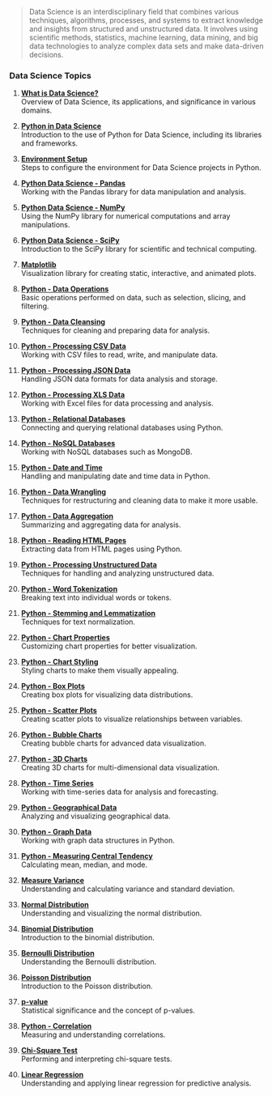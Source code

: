 > Data Science is an interdisciplinary field that combines various techniques, algorithms, processes, and systems to extract knowledge and insights from structured and unstructured data. It involves using scientific methods, statistics, machine learning, data mining, and big data technologies to analyze complex data sets and make data-driven decisions.


### **Data Science Topics**

1. **[What is Data Science?](https://github.com/aw-junaid/Computer-Science/blob/main/Artificial%20Intelligence/Data%20Science/course/What%20is%20Data%20Science%3F.md)**  
   Overview of Data Science, its applications, and significance in various domains.

2. **[Python in Data Science](https://github.com/aw-junaid/Computer-Science/blob/main/Artificial%20Intelligence/Data%20Science/course/Data%20Science%20Python.md)**  
   Introduction to the use of Python for Data Science, including its libraries and frameworks.

3. **[Environment Setup](https://github.com/aw-junaid/Computer-Science/blob/main/Artificial%20Intelligence/Data%20Science/course/Environment%20Setup.md)**  
   Steps to configure the environment for Data Science projects in Python.

4. **[Python Data Science - Pandas](https://github.com/aw-junaid/Computer-Science/blob/main/Artificial%20Intelligence/Data%20Science/course/Python%20Data%20Science%20-%20Pandas.md)**  
   Working with the Pandas library for data manipulation and analysis.

5. **[Python Data Science - NumPy](https://github.com/aw-junaid/Computer-Science/blob/main/Artificial%20Intelligence/Data%20Science/course/Python%20Data%20Science%20-%20NumPy.md)**  
   Using the NumPy library for numerical computations and array manipulations.

6. **[Python Data Science - SciPy](https://github.com/aw-junaid/Computer-Science/blob/main/Artificial%20Intelligence/Data%20Science/course/SciPy.md)**  
   Introduction to the SciPy library for scientific and technical computing.

7. **[Matplotlib](https://github.com/aw-junaid/Computer-Science/blob/main/Artificial%20Intelligence/Data%20Science/course/Matplotlib.md)**  
   Visualization library for creating static, interactive, and animated plots.

8. **[Python - Data Operations](https://github.com/aw-junaid/Computer-Science/blob/main/Artificial%20Intelligence/Data%20Science/course/Python%20-%20Data%20Operations.md)**  
   Basic operations performed on data, such as selection, slicing, and filtering.

9. **[Python - Data Cleansing](https://github.com/aw-junaid/Computer-Science/blob/main/Artificial%20Intelligence/Data%20Science/course/Python%20-%20Data%20Cleansing.md)**  
   Techniques for cleaning and preparing data for analysis.

10. **[Python - Processing CSV Data](https://github.com/aw-junaid/Computer-Science/blob/main/Artificial%20Intelligence/Data%20Science/course/Python%20-%20Processing%20CSV%20Data.md)**  
    Working with CSV files to read, write, and manipulate data.

11. **[Python - Processing JSON Data](https://github.com/aw-junaid/Computer-Science/blob/main/Artificial%20Intelligence/Data%20Science/course/Python%20-%20Processing%20JSON%20Data.md)**  
    Handling JSON data formats for data analysis and storage.

12. **[Python - Processing XLS Data](https://github.com/aw-junaid/Computer-Science/blob/main/Artificial%20Intelligence/Data%20Science/course/Python%20-%20Processing%20XLS%20Data.md)**  
    Working with Excel files for data processing and analysis.

13. **[Python - Relational Databases](https://github.com/aw-junaid/Computer-Science/blob/main/Artificial%20Intelligence/Data%20Science/course/Python%20-%20Relational%20Databases.md)**  
    Connecting and querying relational databases using Python.

14. **[Python - NoSQL Databases](https://github.com/aw-junaid/Computer-Science/blob/main/Artificial%20Intelligence/Data%20Science/course/Python%20-%20NoSQL%20Databases.md)**  
    Working with NoSQL databases such as MongoDB.

15. **[Python - Date and Time](https://github.com/aw-junaid/Computer-Science/blob/main/Artificial%20Intelligence/Data%20Science/course/Python%20-%20Date%20and%20Time.md)**  
    Handling and manipulating date and time data in Python.

16. **[Python - Data Wrangling](https://github.com/aw-junaid/Computer-Science/blob/main/Artificial%20Intelligence/Data%20Science/course/Python%20-%20Data%20Wrangling.md)**  
    Techniques for restructuring and cleaning data to make it more usable.

17. **[Python - Data Aggregation](https://github.com/aw-junaid/Computer-Science/blob/main/Artificial%20Intelligence/Data%20Science/course/Python%20-%20Data%20Aggregation.md)**  
    Summarizing and aggregating data for analysis.

18. **[Python - Reading HTML Pages](https://github.com/aw-junaid/Computer-Science/blob/main/Artificial%20Intelligence/Data%20Science/course/Python%20-%20Reading%20HTML%20Pages.md)**  
    Extracting data from HTML pages using Python.

19. **[Python - Processing Unstructured Data](https://github.com/aw-junaid/Computer-Science/blob/main/Artificial%20Intelligence/Data%20Science/course/Python%20-%20Processing%20Unstructured%20Data.md)**  
    Techniques for handling and analyzing unstructured data.

20. **[Python - Word Tokenization](https://github.com/aw-junaid/Computer-Science/blob/main/Artificial%20Intelligence/Data%20Science/course/Python%20-%20Word%20Tokenization.md)**  
    Breaking text into individual words or tokens.

21. **[Python - Stemming and Lemmatization](https://github.com/aw-junaid/Computer-Science/blob/main/Artificial%20Intelligence/Data%20Science/course/Python%20-%20Stemming%20and%20Lemmatization.md)**  
    Techniques for text normalization.

22. **[Python - Chart Properties](https://github.com/aw-junaid/Computer-Science/blob/main/Artificial%20Intelligence/Data%20Science/course/Python%20-%20Chart%20Properties.md)**  
    Customizing chart properties for better visualization.

23. **[Python - Chart Styling](https://github.com/aw-junaid/Computer-Science/blob/main/Artificial%20Intelligence/Data%20Science/course/Python%20-%20Chart%20Styling.md)**  
    Styling charts to make them visually appealing.

24. **[Python - Box Plots](https://github.com/aw-junaid/Computer-Science/blob/main/Artificial%20Intelligence/Data%20Science/course/Python%20-%20Box%20Plots.md)**  
    Creating box plots for visualizing data distributions.

25. **[Python - Scatter Plots](https://github.com/aw-junaid/Computer-Science/blob/main/Artificial%20Intelligence/Data%20Science/course/Python%20-%20Scatter%20Plots.md)**  
    Creating scatter plots to visualize relationships between variables.

26. **[Python - Bubble Charts](https://github.com/aw-junaid/Computer-Science/blob/main/Artificial%20Intelligence/Data%20Science/course/Python%20-%20Bubble%20Charts.md)**  
    Creating bubble charts for advanced data visualization.

27. **[Python - 3D Charts](https://github.com/aw-junaid/Computer-Science/blob/main/Artificial%20Intelligence/Data%20Science/course/Python%20-%203D%20Charts.md)**  
    Creating 3D charts for multi-dimensional data visualization.

28. **[Python - Time Series](https://github.com/aw-junaid/Computer-Science/blob/main/Artificial%20Intelligence/Data%20Science/course/Python%20-%20Time%20Series.md)**  
    Working with time-series data for analysis and forecasting.

29. **[Python - Geographical Data](https://github.com/aw-junaid/Computer-Science/blob/main/Artificial%20Intelligence/Data%20Science/course/Python%20-%20Geographical%20Data.md)**  
    Analyzing and visualizing geographical data.

30. **[Python - Graph Data](https://github.com/aw-junaid/Computer-Science/blob/main/Artificial%20Intelligence/Data%20Science/course/Python%20-%20Graph%20Data.md)**  
    Working with graph data structures in Python.

31. **[Python - Measuring Central Tendency](https://github.com/aw-junaid/Computer-Science/blob/main/Artificial%20Intelligence/Data%20Science/course/Python%20-%20Measuring%20Central%20Tendency.md)**  
    Calculating mean, median, and mode.

32. **[Measure Variance](https://github.com/aw-junaid/Computer-Science/blob/main/Artificial%20Intelligence/Data%20Science/course/Python%20-%20Measuring%20Variance.md)**  
    Understanding and calculating variance and standard deviation.

33. **[Normal Distribution](https://github.com/aw-junaid/Computer-Science/blob/main/Artificial%20Intelligence/Data%20Science/course/Normal%20Distribution.md)**  
    Understanding and visualizing the normal distribution.

34. **[Binomial Distribution](https://github.com/aw-junaid/Computer-Science/blob/main/Artificial%20Intelligence/Data%20Science/course/Binomial%20Distribution.md)**  
    Introduction to the binomial distribution.

35. **[Bernoulli Distribution](https://github.com/aw-junaid/Computer-Science/blob/main/Artificial%20Intelligence/Data%20Science/course/Bernoulli%20Distribution.md)**  
    Understanding the Bernoulli distribution.

36. **[Poisson Distribution](https://github.com/aw-junaid/Computer-Science/blob/main/Artificial%20Intelligence/Data%20Science/course/Poisson%20Distribution.md)**  
    Introduction to the Poisson distribution.

37. **[p-value](https://github.com/aw-junaid/Computer-Science/blob/main/Artificial%20Intelligence/Data%20Science/course/P-Value.md)**  
    Statistical significance and the concept of p-values.

38. **[Python - Correlation](https://github.com/aw-junaid/Computer-Science/blob/main/Artificial%20Intelligence/Data%20Science/course/Python%20-%20Correlation.md)**  
    Measuring and understanding correlations.

39. **[Chi-Square Test](https://github.com/aw-junaid/Computer-Science/blob/main/Artificial%20Intelligence/Data%20Science/course/Chi-Square%20Test.md)**  
    Performing and interpreting chi-square tests.

40. **[Linear Regression](https://github.com/aw-junaid/Computer-Science/blob/main/Artificial%20Intelligence/Data%20Science/course/Linear%20Regression.md)**  
    Understanding and applying linear regression for predictive analysis.



